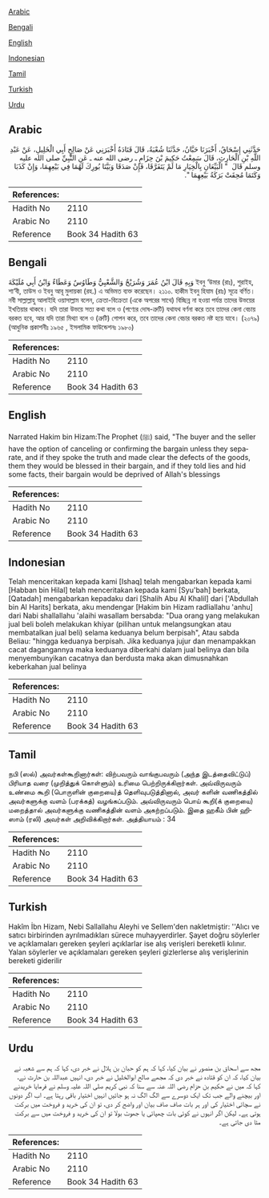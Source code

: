 [Arabic](#arabic)

[Bengali](#bengali)

[English](#english)

[Indonesian](#indonesian)

[Tamil](#tamil)

[Turkish](#turkish)

[Urdu](#urdu)

## Arabic


<div dir="rtl" lang="ar" style={{fontSize:'larger',backgroundColor:'#f8f9fa',padding:20}}>
حَدَّثَنِي إِسْحَاقُ، أَخْبَرَنَا حَبَّانُ، حَدَّثَنَا شُعْبَةُ، قَالَ قَتَادَةُ أَخْبَرَنِي عَنْ صَالِحٍ أَبِي الْخَلِيلِ، عَنْ عَبْدِ اللَّهِ بْنِ الْحَارِثِ، قَالَ سَمِعْتُ حَكِيمَ بْنَ حِزَامٍ ـ رضى الله عنه ـ عَنِ النَّبِيِّ صلى الله عليه وسلم قَالَ ‏ "‏ الْبَيِّعَانِ بِالْخِيَارِ مَا لَمْ يَتَفَرَّقَا، فَإِنْ صَدَقَا وَبَيَّنَا بُورِكَ لَهُمَا فِي بَيْعِهِمَا، وَإِنْ كَذَبَا وَكَتَمَا مُحِقَتْ بَرَكَةُ بَيْعِهِمَا ‏"‏‏.‏
</div>
<div style={{backgroundColor:'#f8f9fa',padding:20, marginBottom: 10}}><table> <thead> <tr> <th>References:</th> <th></th> </tr> </thead> <tbody><tr><td>Hadith No</td><td>2110</td></tr><tr><td>Arabic No</td><td>2110</td></tr><tr><td>Reference</td><td>Book 34 Hadith 63</td></tr></tbody></table></div>

## Bengali


<div dir="ltr" lang="bn" style={{fontSize:'larger',backgroundColor:'#f8f9fa',padding:20}}>
وَبِهِ قَالَ ابْنُ عُمَرَ وَشُرَيْحٌ وَالشَّعْبِيُّ وَطَاوُسٌ وَعَطَاءٌ وَابْنُ أَبِي مُلَيْكَةَ ইবনু ‘উমার (রাঃ), শুরাইহ, শা‘বী, তাউস ও ইবনু আবূ মুলায়কা (রহ.) এ অভিমত ব্যক্ত করেছেন। ২১১০. হাকীম ইবনু হিযাম (রাঃ) সূত্রে বর্ণিত। নবী সাল্লাল্লাহু আলাইহি ওয়াসাল্লাম বলেন, ক্রেতা-বিক্রেতা (একে অপরের সাথে) বিচ্ছিন্ন না হওয়া পর্যন্ত তাদের উভয়ের ইখতিয়ার থাকবে। যদি তারা উভয়ে সত্য কথা বলে ও (পণ্যের দোষ-ত্রুটি) যথাযথ বর্ণনা করে তবে তাদের কেনা বেচায় বরকত হবে, আর যদি তারা মিথ্যা বলে ও (ত্রুটি) গোপন করে, তবে তাদের কেনা বেচার বরকত নষ্ট হয়ে যাবে। (২০৭৯) (আধুনিক প্রকাশনীঃ ১৯৬৫ , ইসলামিক ফাউন্ডেশনঃ ১৯৮০)
</div>
<div style={{backgroundColor:'#f8f9fa',padding:20, marginBottom: 10}}><table> <thead> <tr> <th>References:</th> <th></th> </tr> </thead> <tbody><tr><td>Hadith No</td><td>2110</td></tr><tr><td>Arabic No</td><td>2110</td></tr><tr><td>Reference</td><td>Book 34 Hadith 63</td></tr></tbody></table></div>

## English


<div dir="ltr" lang="en" style={{fontSize:'larger',backgroundColor:'#f8f9fa',padding:20}}>
Narrated Hakim bin Hizam:The Prophet (ﷺ) said, "The buyer and the seller have the option of canceling or confirming the bargain unless they separate, and if they spoke the truth and made clear the defects of the goods, them they would be blessed in their bargain, and if they told lies and hid some facts, their bargain would be deprived of Allah's blessings
</div>
<div style={{backgroundColor:'#f8f9fa',padding:20, marginBottom: 10}}><table> <thead> <tr> <th>References:</th> <th></th> </tr> </thead> <tbody><tr><td>Hadith No</td><td>2110</td></tr><tr><td>Arabic No</td><td>2110</td></tr><tr><td>Reference</td><td>Book 34 Hadith 63</td></tr></tbody></table></div>

## Indonesian


<div dir="ltr" lang="id" style={{fontSize:'larger',backgroundColor:'#f8f9fa',padding:20}}>
Telah menceritakan kepada kami [Ishaq] telah mengabarkan kepada kami [Habban bin Hilal] telah menceritakan kepada kami [Syu'bah] berkata, [Qatadah] mengabarkan kepadaku dari [Shalih Abu Al Khalil] dari ['Abdullah bin Al Harits] berkata, aku mendengar [Hakim bin Hizam radliallahu 'anhu] dari Nabi shallallahu 'alaihi wasallam bersabda: "Dua orang yang melakukan jual beli boleh melakukan khiyar (pilihan untuk melangsungkan atau membatalkan jual beli) selama keduanya belum berpisah", Atau sabda Beliau: "hingga keduanya berpisah. Jika keduanya jujur dan menampakkan cacat dagangannya maka keduanya diberkahi dalam jual belinya dan bila menyembunyikan cacatnya dan berdusta maka akan dimusnahkan keberkahan jual belinya
</div>
<div style={{backgroundColor:'#f8f9fa',padding:20, marginBottom: 10}}><table> <thead> <tr> <th>References:</th> <th></th> </tr> </thead> <tbody><tr><td>Hadith No</td><td>2110</td></tr><tr><td>Arabic No</td><td>2110</td></tr><tr><td>Reference</td><td>Book 34 Hadith 63</td></tr></tbody></table></div>

## Tamil


<div dir="ltr" lang="ta" style={{fontSize:'larger',backgroundColor:'#f8f9fa',padding:20}}>
நபி (ஸல்) அவர்கள்கூறினார்கள்: விற்பவரும் வாங்குபவரும் (அந்த இடத்தைவிட்டுப்) பிரியாத வரை (முறித்துக் கொள்ளும்) உரிமை பெற்றிருக்கிறார்கள். அவ்விருவரும் உண்மை கூறி (பொருளின் குறையை)த் தெளிவுபடுத்தினால், அவர் களின் வணிகத்தில் அவர்களுக்கு வளம் (பரக்கத்) வழங்கப்படும். அவ்விருவரும் பொய் கூறி(க் குறையை) மறைத்தால் அவர்களுக்கு வணிகத்தின் வளம் அகற்றப்படும். இதை ஹகீம் பின் ஹிஸாம் (ரலி) அவர்கள் அறிவிக்கிறார்கள். அத்தியாயம் : 34
</div>
<div style={{backgroundColor:'#f8f9fa',padding:20, marginBottom: 10}}><table> <thead> <tr> <th>References:</th> <th></th> </tr> </thead> <tbody><tr><td>Hadith No</td><td>2110</td></tr><tr><td>Arabic No</td><td>2110</td></tr><tr><td>Reference</td><td>Book 34 Hadith 63</td></tr></tbody></table></div>

## Turkish


<div dir="ltr" lang="tr" style={{fontSize:'larger',backgroundColor:'#f8f9fa',padding:20}}>
Hakîm İbn Hizam, Nebi Sallallahu Aleyhi ve Sellem'den nakletmiştir: ''Alıcı ve satıcı birbirinden ayrılmadıkları sürece muhayyerdirler. Şayet doğru söylerler ve açıklamaları gereken şeyleri açıklarlar ise alış verişleri bereketli kılınır. Yalan söylerler ve açıklamaları gereken şeyleri gizlerlerse alış verişlerinin bereketi giderilir
</div>
<div style={{backgroundColor:'#f8f9fa',padding:20, marginBottom: 10}}><table> <thead> <tr> <th>References:</th> <th></th> </tr> </thead> <tbody><tr><td>Hadith No</td><td>2110</td></tr><tr><td>Arabic No</td><td>2110</td></tr><tr><td>Reference</td><td>Book 34 Hadith 63</td></tr></tbody></table></div>

## Urdu


<div dir="rtl" lang="ur" style={{fontSize:'larger',backgroundColor:'#f8f9fa',padding:20}}>
مجھ سے اسحاق بن منصور نے بیان کیا، کہا کہ ہم کو حبان بن ہلال نے خبر دی، کہا کہ ہم سے شعبہ نے بیان کیا، کہ ان کو قتادہ نے خبر دی کہ مجھے صالح ابوالخلیل نے خبر دی، انہیں عبداللہ بن حارث نے، کہا کہ میں نے حکیم بن حزام رضی اللہ عنہ سے سنا کہ نبی کریم صلی اللہ علیہ وسلم نے فرمایا خریدنے اور بیچنے والے جب تک ایک دوسرے سے الگ الگ نہ ہو جائیں انہیں اختیار باقی رہتا ہے۔ اب اگر دونوں نے سچائی اختیار کی اور ہر بات صاف صاف بیان اور واضح کر دی، تو ان کی خرید و فروخت میں برکت ہوتی ہے۔ لیکن اگر انہوں نے کوئی بات چھپائی یا جھوٹ بولا تو ان کی خرید و فروخت میں سے برکت مٹا دی جاتی ہے۔
</div>
<div style={{backgroundColor:'#f8f9fa',padding:20, marginBottom: 10}}><table> <thead> <tr> <th>References:</th> <th></th> </tr> </thead> <tbody><tr><td>Hadith No</td><td>2110</td></tr><tr><td>Arabic No</td><td>2110</td></tr><tr><td>Reference</td><td>Book 34 Hadith 63</td></tr></tbody></table></div>
